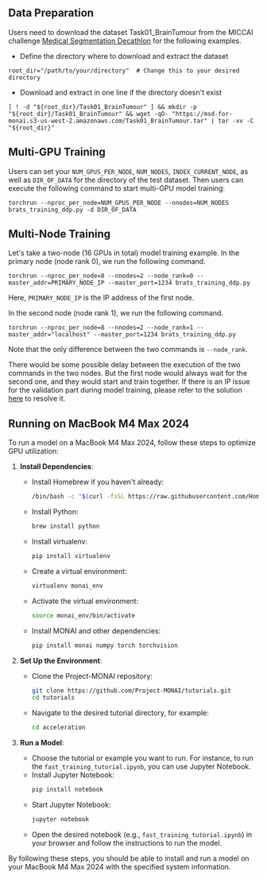 ## Data Preparation

Users need to download the dataset Task01_BrainTumour from the MICCAI challenge [Medical Segmentation Decathlon](http://medicaldecathlon.com/) for the following examples.
- Define the directory where to download and extract the dataset
```
root_dir="/path/to/your/directory"  # Change this to your desired directory
```
- Download and extract in one line if the directory doesn't exist
```
[ ! -d "${root_dir}/Task01_BrainTumour" ] && mkdir -p "${root_dir}/Task01_BrainTumour" && wget -qO- "https://msd-for-monai.s3-us-west-2.amazonaws.com/Task01_BrainTumour.tar" | tar -xv -C "${root_dir}"
```

## Multi-GPU Training

Users can set your `NUM_GPUS_PER_NODE`, `NUM_NODES`, `INDEX_CURRENT_NODE`, as well as `DIR_OF_DATA` for the directory of the test dataset.
Then users can execute the following command to start multi-GPU model training:

```
torchrun --nproc_per_node=NUM_GPUS_PER_NODE --nnodes=NUM_NODES brats_training_ddp.py -d DIR_OF_DATA
```

## Multi-Node Training

Let's take a two-node (16 GPUs in total) model training example. In the primary node (node rank 0), we run the following command.

```
torchrun --nproc_per_node=8 --nnodes=2 --node_rank=0 --master_addr=PRIMARY_NODE_IP --master_port=1234 brats_training_ddp.py
```
Here, `PRIMARY_NODE_IP` is the IP address of the first node.

In the second node (node rank 1), we run the following command.

```
torchrun --nproc_per_node=8 --nnodes=2 --node_rank=1 --master_addr="localhost" --master_port=1234 brats_training_ddp.py
```

Note that the only difference between the two commands is `--node_rank`.

There would be some possible delay between the execution of the two commands in the two nodes. But the first node would always wait for the second one, and they would start and train together. If there is an IP issue for the validation part during model training, please refer to the solution [here](https://discuss.pytorch.org/t/connect-127-0-1-1-a-port-connection-refused/100802/25) to resolve it.

## Running on MacBook M4 Max 2024

To run a model on a MacBook M4 Max 2024, follow these steps to optimize GPU utilization:

1. **Install Dependencies**:
   - Install Homebrew if you haven't already:
     ```sh
     /bin/bash -c "$(curl -fsSL https://raw.githubusercontent.com/Homebrew/install/HEAD/install.sh)"
     ```
   - Install Python:
     ```sh
     brew install python
     ```
   - Install virtualenv:
     ```sh
     pip install virtualenv
     ```
   - Create a virtual environment:
     ```sh
     virtualenv monai_env
     ```
   - Activate the virtual environment:
     ```sh
     source monai_env/bin/activate
     ```
   - Install MONAI and other dependencies:
     ```sh
     pip install monai numpy torch torchvision
     ```

2. **Set Up the Environment**:
   - Clone the Project-MONAI repository:
     ```sh
     git clone https://github.com/Project-MONAI/tutorials.git
     cd tutorials
     ```
   - Navigate to the desired tutorial directory, for example:
     ```sh
     cd acceleration
     ```

3. **Run a Model**:
   - Choose the tutorial or example you want to run. For instance, to run the `fast_training_tutorial.ipynb`, you can use Jupyter Notebook.
   - Install Jupyter Notebook:
     ```sh
     pip install notebook
     ```
   - Start Jupyter Notebook:
     ```sh
     jupyter notebook
     ```
   - Open the desired notebook (e.g., `fast_training_tutorial.ipynb`) in your browser and follow the instructions to run the model.

By following these steps, you should be able to install and run a model on your MacBook M4 Max 2024 with the specified system information.
